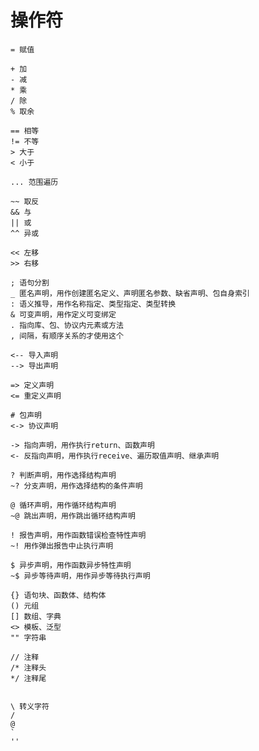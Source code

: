 # 操作符
    = 赋值

    + 加
    - 减
    * 乘
    / 除
    % 取余

    == 相等
    != 不等
    > 大于
    < 小于

    ... 范围遍历

    ~~ 取反
    && 与
    || 或
    ^^ 异或

    << 左移
    >> 右移

    ; 语句分割
    _ 匿名声明，用作创建匿名定义、声明匿名参数、缺省声明、包自身索引
    : 语义推导，用作名称指定、类型指定、类型转换
    & 可变声明，用作定义可变绑定  
    . 指向库、包、协议内元素或方法
    , 间隔，有顺序关系的才使用这个

    <-- 导入声明
    --> 导出声明

    => 定义声明
    <= 重定义声明

    # 包声明
    <-> 协议声明

    -> 指向声明，用作执行return、函数声明
    <- 反指向声明，用作执行receive、遍历取值声明、继承声明
    
    ? 判断声明，用作选择结构声明
    ~? 分支声明，用作选择结构的条件声明

    @ 循环声明，用作循环结构声明
    ~@ 跳出声明，用作跳出循环结构声明

    ! 报告声明，用作函数错误检查特性声明
    ~! 用作弹出报告中止执行声明

    $ 异步声明，用作函数异步特性声明
    ~$ 异步等待声明，用作异步等待执行声明

    {} 语句块、函数体、结构体
    () 元组
    [] 数组、字典
    <> 模板、泛型
    "" 字符串

    // 注释
    /* 注释头
    */ 注释尾


    \ 转义字符
    / 
    @
    `
    ''
